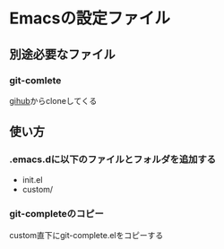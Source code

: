 # Emacsの設定ファイル

## 別途必要なファイル

### git-comlete

[gihub](https://github.com/zk-phi/git-complete)からcloneしてくる

## 使い方
### .emacs.dに以下のファイルとフォルダを追加する
- init.el
- custom/

### git-completeのコピー
custom直下にgit-complete.elをコピーする
